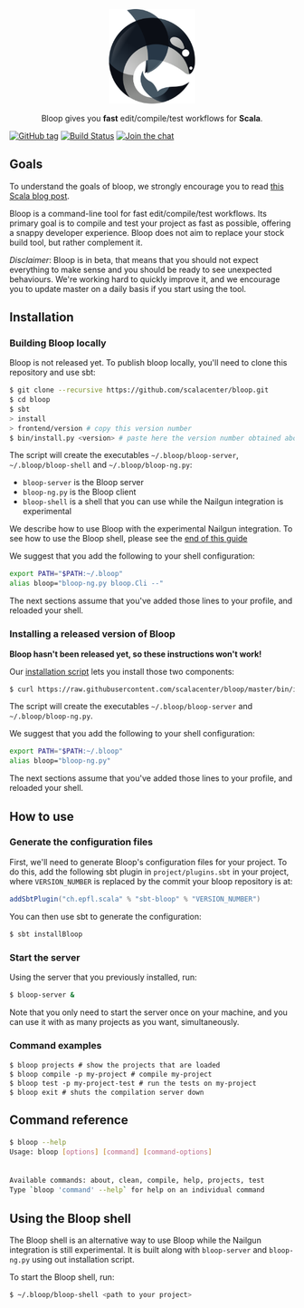 <p align="center">
  <img src="./misc/logo.svg" alt="logo" width="30%">
</p>

<p align="center">
Bloop gives you <b>fast</b> edit/compile/test workflows for <b>Scala</b>.
</p>

[![GitHub tag](https://img.shields.io/github/tag/scalacenter/bloop.svg)]()
[![Build Status](https://ci.scala-lang.org/api/badges/scalacenter/bloop/status.svg)](https://ci.scala-lang.org/scalacenter/bloop)
[![Join the chat](https://badges.gitter.im/scalacenter/bloop.svg)](https://gitter.im/scalacenter/bloop)

## Goals

To understand the goals of bloop, we strongly encourage you to read [this Scala blog
post][bloop-release-post].

Bloop is a command-line tool for fast edit/compile/test workflows. Its primary
goal is to compile and test your project as fast as possible, offering a snappy
developer experience. Bloop does not aim to replace your stock build tool, but
rather complement it.

*Disclaimer*: Bloop is in beta, that means that you should not expect
everything to make sense and you should be ready to see unexpected behaviours.
We're working hard to quickly improve it, and we encourage you to update master
on a daily basis if you start using the tool.

## Installation

### Building Bloop locally

Bloop is not released yet. To publish bloop locally, you'll need to clone this repository and use
sbt:

```sh
$ git clone --recursive https://github.com/scalacenter/bloop.git
$ cd bloop
$ sbt
> install
> frontend/version # copy this version number
$ bin/install.py <version> # paste here the version number obtained above
```

The script will create the executables `~/.bloop/bloop-server`, `~/.bloop/bloop-shell` and 
`~/.bloop/bloop-ng.py`:

 - `bloop-server` is the Bloop server
 - `bloop-ng.py` is the Bloop client
 - `bloop-shell` is a shell that you can use while the Nailgun integration is experimental

We describe how to use Bloop with the experimental Nailgun integration. To see how to use the Bloop
shell, please see the [end of this guide][bloop-shell]

We suggest that you add the following to your shell configuration:

```sh
export PATH="$PATH:~/.bloop"
alias bloop="bloop-ng.py bloop.Cli --"
```

The next sections assume that you've added those lines to your profile, and reloaded your shell.

### Installing a released version of Bloop

**Bloop hasn't been released yet, so these instructions won't work!**

Our [installation script][installation-script] lets you install those two components:

```sh
$ curl https://raw.githubusercontent.com/scalacenter/bloop/master/bin/install.sh | sh
```

The script will create the executables `~/.bloop/bloop-server` and `~/.bloop/bloop-ng.py`.

We suggest that you add the following to your shell configuration:

```sh
export PATH="$PATH:~/.bloop"
alias bloop="bloop-ng.py"
```

The next sections assume that you've added those lines to your profile, and reloaded your shell.

## How to use

### Generate the configuration files

First, we'll need to generate Bloop's configuration files for your project. To
do this, add the following sbt plugin in `project/plugins.sbt` in your project,
where `VERSION_NUMBER` is replaced by the commit your bloop repository is at:

```scala
addSbtPlugin("ch.epfl.scala" % "sbt-bloop" % "VERSION_NUMBER")
```

You can then use sbt to generate the configuration:

```sh
$ sbt installBloop
```

### Start the server

Using the server that you previously installed, run:

```sh
$ bloop-server &
```

Note that you only need to start the server once on your machine, and you can use it with as many
projects as you want, simultaneously.

### Command examples

```
$ bloop projects # show the projects that are loaded
$ bloop compile -p my-project # compile my-project
$ bloop test -p my-project-test # run the tests on my-project
$ bloop exit # shuts the compilation server down
```

## Command reference

```sh
$ bloop --help
Usage: bloop [options] [command] [command-options]


Available commands: about, clean, compile, help, projects, test
Type `bloop 'command' --help` for help on an individual command
```

## Using the Bloop shell

The Bloop shell is an alternative way to use Bloop while the Nailgun integration is still
experimental. It is built along with `bloop-server` and `bloop-ng.py` using out installation script.

To start the Bloop shell, run:

```sh
$ ~/.bloop/bloop-shell <path to your project>
```

[installation-script]: https://raw.githubusercontent.com/scalacenter/bloop/master/bin/install.sh
[bloop-release-post]: http://www.scala-lang.org/blog/2017/11/30/bloop-release.html
[bloop-shell]: #using-the-bloop-shell


